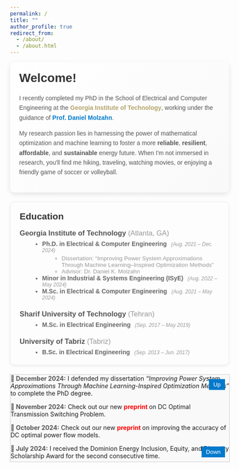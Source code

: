 ```yaml
---
permalink: /
title: ""
author_profile: true
redirect_from: 
  - /about/
  - /about.html
---
```


<div style="
  background: linear-gradient(135deg, #ffffff 0%, #f9f9f9 100%);
  padding: 1.5em;
  border-radius: 10px;
  box-shadow: 0 4px 12px rgba(0,0,0,0.1);
  font-family: Arial, sans-serif;
  margin-bottom: 1.5em;
">
  <h1 style="margin-top:0; font-weight:600; color:#333;">
    Welcome!
  </h1>
  <p style="color:#555; line-height:1.6;">
    I recently completed my PhD in the School of Electrical and Computer Engineering at the
    <span style="color:#B3A369; font-weight:bold;">Georgia Institute of Technology</span>, working under the guidance of
    <a href="https://molzahn.github.io/index.html" style="color:#007acc; text-decoration:none; font-weight:bold;" target="_blank">
      Prof. Daniel Molzahn</a>.
  </p>
  <p style="color:#555; line-height:1.6;">
    My research passion lies in harnessing the power of mathematical optimization 
    and machine learning to foster a more 
    <strong>reliable</strong>, 
    <strong>resilient</strong>, 
    <strong>affordable</strong>, 
    and 
    <strong>sustainable</strong> 
    energy future.
    When I'm not immersed in research, you'll find me hiking, traveling, 
    watching movies, or enjoying a friendly game of soccer or volleyball.
  </p>
</div>


<div style="
  background: #fdfdfd;
  padding: 1.5em;
  border: 1px solid #eee;
  border-radius: 10px;
  box-shadow: 0 2px 6px rgba(0,0,0,0.07);
  font-family: Arial, sans-serif;
  margin-bottom: 1.5em;
">
  <h2 style="margin-top:0; color:#333;">Education</h2>

  <!-- Georgia Tech Section -->
  <div style="margin-bottom: 1.5em;">
    <h3 style="margin:0; color:#555;">
      Georgia Institute of Technology 
      <span style="font-weight: normal; color: #999;">(Atlanta, GA)</span>
    </h3>
    <ul style="list-style: disc; margin: 0.5em 0 0 2em; color:#666;">
      <li>
        <strong>Ph.D. in Electrical &amp; Computer Engineering</strong>
        <span style="font-size:0.85em; font-style:italic; color:#999; margin-left:0.5em;">
          (Aug. 2021 – Dec. 2024)
        </span>
        <ul style="list-style: circle; margin: 0.25em 0 0 1.5em;">
          <li style="color:#999; font-size:0.95em;">
            Dissertation: <q>Improving Power System Approximations Through Machine Learning–Inspired Optimization Methods</q>
          </li>
          <li style="color:#999; font-size:0.95em;">
            Advisor: Dr. Daniel K. Molzahn
          </li>
        </ul>
      </li>
      <li>
        <strong>Minor in Industrial &amp; Systems Engineering (ISyE)</strong>
        <span style="font-size:0.85em; font-style:italic; color:#999; margin-left:0.5em;">
          (Aug. 2022 – May 2024)
        </span>
      </li>
      <li>
        <strong>M.Sc. in Electrical &amp; Computer Engineering</strong>
        <span style="font-size:0.85em; font-style:italic; color:#999; margin-left:0.5em;">
          (Aug. 2021 – May 2024)
        </span>
      </li>
    </ul>
  </div>

  <!-- Sharif University Section -->
  <div style="margin-bottom: 1.5em;">
    <h3 style="margin:0; color:#555;">
      Sharif University of Technology 
      <span style="font-weight: normal; color: #999;">(Tehran)</span>
    </h3>
    <ul style="list-style: disc; margin: 0.5em 0 0 2em; color:#666;">
      <li>
        <strong>M.Sc. in Electrical Engineering</strong>
        <span style="font-size:0.85em; font-style:italic; color:#999; margin-left:0.5em;">
          (Sep. 2017 – May 2019)
        </span>
        <br>
        <!--GPA: 4.00/4.00-->
        <span style="font-size:0.9em; color:#999;">
          <!--(2<span style="vertical-align: super;">nd</span> out of 19)-->
        </span>
      </li>
    </ul>
  </div>

  <!-- University of Tabriz Section -->
  <div>
    <h3 style="margin:0; color:#555;">
      University of Tabriz 
      <span style="font-weight: normal; color: #999;">(Tabriz)</span>
    </h3>
    <ul style="list-style: disc; margin: 0.5em 0 0 2em; color:#666;">
      <li>
        <strong>B.Sc. in Electrical Engineering</strong>
        <span style="font-size:0.85em; font-style:italic; color:#999; margin-left:0.5em;">
          (Sep. 2013 – Jun. 2017)
        </span>
        <br>
       <!-- GPA: 3.94/4.00-->
        <span style="font-size:0.9em; color:#999;">
          <!--(1<span style="vertical-align: super;">st</span> out of 200)-->
        </span>
      </li>
    </ul>
  </div>
</div>




  
<div style="position:relative; height:200px; width:100%; border:1px solid #ccc; overflow:hidden; background:#f9f9f9;">
  <ul id="slidingWindow" style="
    list-style-type:none; 
    margin:0; 
    padding:0; 
    position:relative; 
    width:100%; 
    transition: top 0.3s ease;">
    <li style="margin-bottom:1em;">
      <span style="font-weight:bold; color:#555;">📅 December 2024:</span>
      I defended my dissertation 
      <em>“Improving Power System Approximations Through Machine Learning-Inspired Optimization Methods”</em>
      to complete the PhD degree.
    </li>
    <li style="margin-bottom:1em;">
      <span style="font-weight:bold; color:#555;">📅 November 2024:</span>
      Check out our new 
      <a href="https://arxiv.org/pdf/2411.10528" target="_blank" style="
        color:red; 
        font-weight:bold; 
        text-decoration:none;
      ">
        preprint
      </a>
      on DC Optimal Transmission Switching Problem.
    </li>
    <li style="margin-bottom:1em;">
      <span style="font-weight:bold; color:#555;">📅 October 2024:</span>
      Check out our new 
      <a href="https://arxiv.org/pdf/2410.11725" target="_blank" style="
        color:red; 
        font-weight:bold; 
        text-decoration:none;
      ">
        preprint
      </a>
      on improving the accuracy of DC optimal power flow models.
    </li>
    <li style="margin-bottom:1em;">
      <span style="font-weight:bold; color:#555;">📅 July 2024:</span>
      I received the Dominion Energy Inclusion, Equity, and Diversity Scholarship Award 
      for the second consecutive time.
    </li>
    <li style="margin-bottom:1em;">
      <span style="font-weight:bold; color:#555;">📅 May 2024:</span>
      I began my summer internship at Dominion Energy in the Electric Transmission 
      Strategic Initiatives group.
    </li>
    <!-- Add more list items here -->
  </ul>
  <button onclick="moveUp()" style="
    position:absolute; 
    top:10px; 
    right:10px; 
    padding:5px 10px; 
    background:#007acc; 
    color:#fff; 
    border:none; 
    cursor:pointer;">
    Up
  </button>
  <button onclick="moveDown()" style="
    position:absolute; 
    bottom:10px; 
    right:10px; 
    padding:5px 10px; 
    background:#007acc; 
    color:#fff; 
    border:none; 
    cursor:pointer;">
    Down
  </button>
</div>

<script>
  let position = 0; // Initial position of the list
  const step = 50; // Amount to move per click
  const list = document.getElementById('slidingWindow');

  function moveUp() {
    position = Math.min(position + step, 0); // Prevent moving past the top
    list.style.top = position + 'px';
  }

  function moveDown() {
    const maxPosition = -(list.offsetHeight - 200); // Prevent moving past the bottom
    position = Math.max(position - step, maxPosition);
    list.style.top = position + 'px';
  }
</script>






<div style="width: 400px; margin: 0 auto;">
  <script
    type="text/javascript"
    id="clustrmaps"
    src="//clustrmaps.com/map_v2.js?cl=ffffff&w=400&t=tt&d=IOXQwQpSC0JvOPauXcqdxTU8zarkV5M0XYAfgrG4TXs"
  ></script>
</div>
